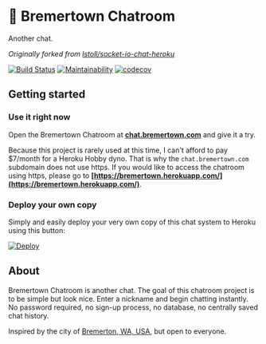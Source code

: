 # 💬 Bremertown Chatroom  

Another chat.  

_Originally forked from [lstoll/socket-io-chat-heroku](https://github.com/lstoll/socket-io-chat-heroku)_  

[![Build Status](https://travis-ci.org/nothingworksright/bremertown_chatroom.svg?branch=master)](https://travis-ci.org/nothingworksright/bremertown_chatroom)
[![Maintainability](https://api.codeclimate.com/v1/badges/011d4387448b7971c24d/maintainability)](https://codeclimate.com/github/nothingworksright/bremertown_chatroom/maintainability)
[![codecov](https://codecov.io/gh/nothingworksright/bremertown_chatroom/branch/master/graph/badge.svg)](https://codecov.io/gh/nothingworksright/bremertown_chatroom)  

## Getting started  

### Use it right now  

Open the Bremertown Chatroom at **[chat.bremertown.com](http://chat.bremertown.com)** and give it a try.  

Because this project is rarely used at this time, I can't afford to pay $7/month for a Heroku Hobby dyno. That is why the `chat.bremertown.com` subdomain does not use https. If you would like to access the chatroom using https, please go to **[https://bremertown.herokuapp.com/](https://bremertown.herokuapp.com/)**.

### Deploy your own copy  

Simply and easily deploy your very own copy of this chat system to Heroku using this button:  

[![Deploy](https://www.herokucdn.com/deploy/button.svg)](https://heroku.com/deploy)  

## About  

Bremertown Chatroom is another chat. The goal of this chatroom project is to be simple but look nice. Enter a nickname and begin chatting instantly. No password required, no sign-up process, no database, no centrally saved chat history.  

Inspired by the city of [Bremerton, WA, USA](http://www.ci.bremerton.wa.us/), but open to everyone.  

